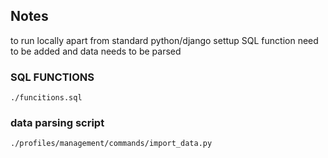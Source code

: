 ## Notes

to run locally apart from standard python/django settup SQL function need to be
added and data needs to be parsed

### SQL FUNCTIONS
`./funcitions.sql`
### data parsing script
`./profiles/management/commands/import_data.py`